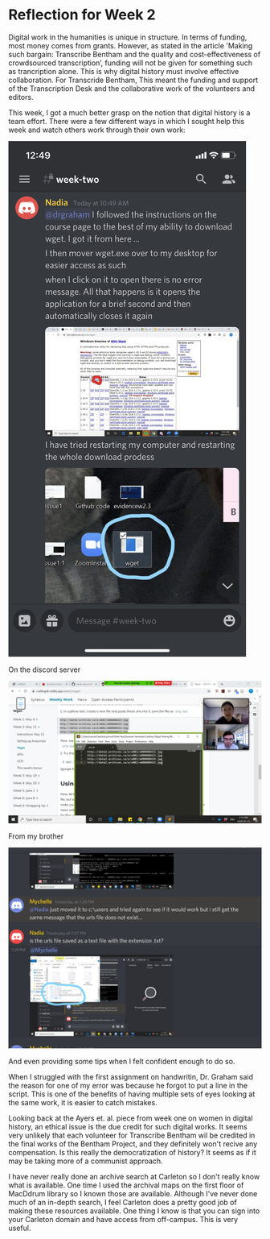 # Reflection for Week 2

Digital work in the humanities is unique in structure. In terms of funding, most money comes from grants. However, as stated in the article 
'Making such bargain: Transcribe Bentham and the quality and cost-effectiveness of crowdsourced transcription’, funding will not be given for something such as trancription alone. This is why digital history must involve effective collaboration. For Transcride Bentham, This meant the funding and support of the Transcription Desk and the collaborative work of the volunteers and editors.

This week, I got a much better grasp on the notion that digital history is a team effort. There were a few different ways in which I sought help this week and watch others work through their own work:

![image i just uploaded](help1.PNG)

On the discord server

![image i just uploaded](cam1.png)

From my brother

![image i just uploaded](giving-help.png)
 
And even providing some tips when I felt confident enough to do so.

When I struggled with the first assignment on handwritin, Dr. Graham said the reason for one of my error was because he forgot to put a line in the script. This is one of the benefits of having multiple sets of eyes looking at the same work, it is easier to catch mistakes.

Looking back at the Ayers et. al. piece from week one on women in digital history, an ethical issue is the due credit for such digital works. It seems very unlikely that each volunteer for Transcribe Bentham wil be credited in the final works of the Bentham Project, and they definitely won't recive any compensation. Is this really the democratization of history? It seems as if it may be taking more of a communist approach.

I have never really done an archive search at Carleton so I don't really know what is available. One time I used the archival maps on the first floor of MacDdrum library so I known those are available. Although I've never done much of an in-depth search, I feel Carleton does a pretty good job of making these resources available. One thing I know is that you can sign into your Carleton domain and have access from off-campus. This is very useful.

